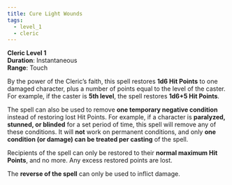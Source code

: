 ```yaml
---
title: Cure Light Wounds
tags:
  - level_1
  - cleric
---
```

**Cleric Level 1**  
**Duration**: Instantaneous  
**Range**: Touch  

By the power of the Cleric’s faith, this spell restores **1d6 Hit Points** to one damaged character, plus a number of points equal to the level of the caster. For example, if the caster is **5th level**, the spell restores **1d6+5 Hit Points**.  

The spell can also be used to remove **one temporary negative condition** instead of restoring lost Hit Points. For example, if a character is **paralyzed, stunned, or blinded** for a set period of time, this spell will remove any of these conditions. It will **not** work on permanent conditions, and only **one condition (or damage) can be treated per casting** of the spell.  

Recipients of the spell can only be restored to their **normal maximum Hit Points**, and no more. Any excess restored points are lost.  

The **reverse of the spell** can only be used to inflict damage.  
